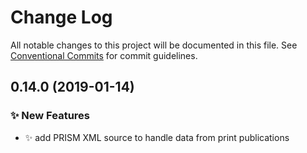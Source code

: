 # Change Log

All notable changes to this project will be documented in this file.
See [Conventional Commits](https://conventionalcommits.org) for commit guidelines.

## 0.14.0 (2019-01-14)


### ✨ New Features

* ✨ add PRISM XML source to handle data from print publications
